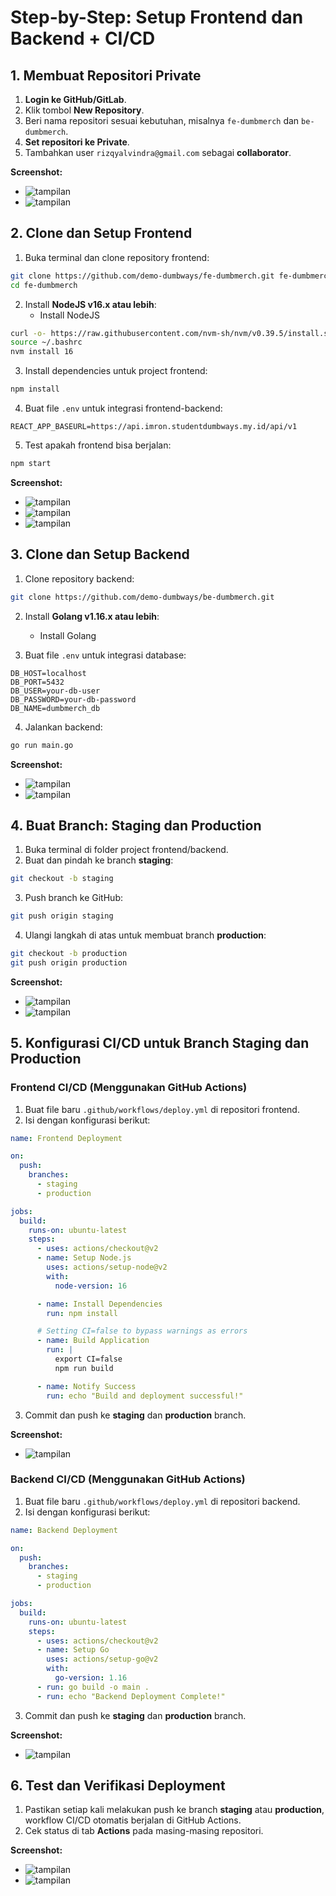 # Step-by-Step: Setup Frontend dan Backend + CI/CD

## 1. Membuat Repositori Private

1. **Login ke GitHub/GitLab**.
2. Klik tombol **New Repository**.
3. Beri nama repositori sesuai kebutuhan, misalnya `fe-dumbmerch` dan `be-dumbmerch`.
4. **Set repositori ke Private**.
5. Tambahkan user `rizqyalvindra@gmail.com` sebagai **collaborator**.

**Screenshot:**
* ![tampilan](images/repository-private.png) <br>
* ![tampilan](images/repository-private.png) <br>

## 2. Clone dan Setup Frontend

1. Buka terminal dan clone repository frontend:

```bash
git clone https://github.com/demo-dumbways/fe-dumbmerch.git fe-dumbmerch
cd fe-dumbmerch
```

2. Install **NodeJS v16.x atau lebih**:
   * Install NodeJS
```bash
curl -o- https://raw.githubusercontent.com/nvm-sh/nvm/v0.39.5/install.sh | bash
source ~/.bashrc
nvm install 16
```

3. Install dependencies untuk project frontend:

```bash
npm install
```

4. Buat file `.env` untuk integrasi frontend-backend:

```
REACT_APP_BASEURL=https://api.imron.studentdumbways.my.id/api/v1
```

5. Test apakah frontend bisa berjalan:

```bash
npm start
```

**Screenshot:**
* ![tampilan](images/clone-repo.png) <br>
* ![tampilan](images/isi-env.png) <br>
* ![tampilan](images/npm-start.png) <br>

## 3. Clone dan Setup Backend

1. Clone repository backend:

```bash
git clone https://github.com/demo-dumbways/be-dumbmerch.git 
```

2. Install **Golang v1.16.x atau lebih**:
   * Install Golang

3. Buat file `.env` untuk integrasi database:

```
DB_HOST=localhost
DB_PORT=5432
DB_USER=your-db-user
DB_PASSWORD=your-db-password
DB_NAME=dumbmerch_db
```

4. Jalankan backend:

```bash
go run main.go
```

**Screenshot:**
* ![tampilan](images/env-be.png) <br>
* ![tampilan](images/go-run-main-go.png) <br>

## 4. Buat Branch: Staging dan Production

1. Buka terminal di folder project frontend/backend.
2. Buat dan pindah ke branch **staging**:

```bash
git checkout -b staging
```

3. Push branch ke GitHub:

```bash
git push origin staging
```

4. Ulangi langkah di atas untuk membuat branch **production**:

```bash
git checkout -b production
git push origin production
```

**Screenshot:**
* ![tampilan](images/fe-branch.png) <br>
* ![tampilan](images/be-branch.png) <br>

## 5. Konfigurasi CI/CD untuk Branch Staging dan Production

### Frontend CI/CD (Menggunakan GitHub Actions)

1. Buat file baru `.github/workflows/deploy.yml` di repositori frontend.
2. Isi dengan konfigurasi berikut:

```yaml
name: Frontend Deployment

on:
  push:
    branches:
      - staging
      - production

jobs:
  build:
    runs-on: ubuntu-latest
    steps:
      - uses: actions/checkout@v2
      - name: Setup Node.js
        uses: actions/setup-node@v2
        with:
          node-version: 16

      - name: Install Dependencies
        run: npm install

      # Setting CI=false to bypass warnings as errors
      - name: Build Application
        run: |
          export CI=false
          npm run build

      - name: Notify Success
        run: echo "Build and deployment successful!"

```

3. Commit dan push ke **staging** dan **production** branch.

**Screenshot:**
* ![tampilan](images/cicd-fe.png) <br>

### Backend CI/CD (Menggunakan GitHub Actions)

1. Buat file baru `.github/workflows/deploy.yml` di repositori backend.
2. Isi dengan konfigurasi berikut:

```yaml
name: Backend Deployment

on:
  push:
    branches:
      - staging
      - production

jobs:
  build:
    runs-on: ubuntu-latest
    steps:
      - uses: actions/checkout@v2
      - name: Setup Go
        uses: actions/setup-go@v2
        with:
          go-version: 1.16
      - run: go build -o main .
      - run: echo "Backend Deployment Complete!"
```

3. Commit dan push ke **staging** dan **production** branch.

**Screenshot:**
* ![tampilan](images/cicd-be.png) <br>

## 6. Test dan Verifikasi Deployment

1. Pastikan setiap kali melakukan push ke branch **staging** atau **production**, workflow CI/CD otomatis berjalan di GitHub Actions.
2. Cek status di tab **Actions** pada masing-masing repositori.

**Screenshot:**
* ![tampilan](images/fe-workflow.png) <br>
* ![tampilan](images/be-workflows.png) <br>